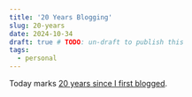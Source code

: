 ```yaml
---
title: '20 Years Blogging'
slug: 20-years
date: 2024-10-34
draft: true # TODO: un-draft to publish this
tags:
  - personal
---
```


Today marks [20 years since I first blogged](/dueyfinster).

<!--more-->
